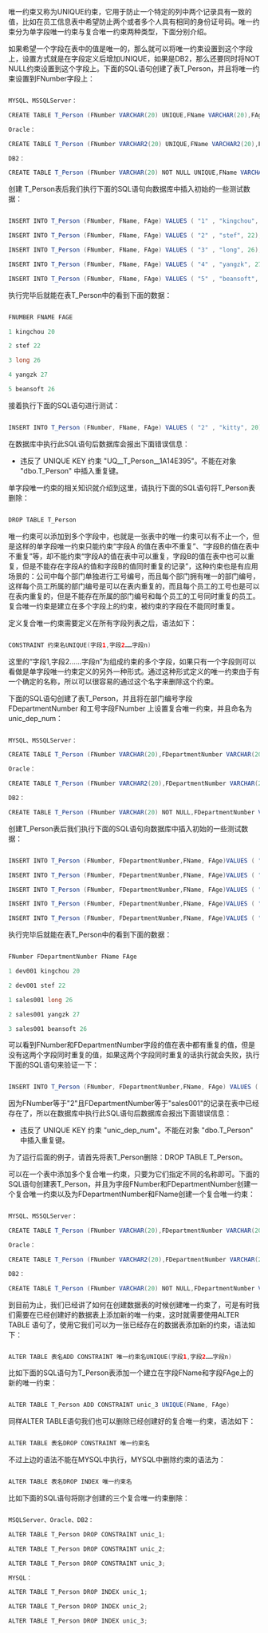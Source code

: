 唯一约束又称为UNIQUE约束，它用于防止一个特定的列中两个记录具有一致的值，比如在员工信息表中希望防止两个或者多个人具有相同的身份证号码。唯一约束分为单字段唯一约束与复合唯一约束两种类型，下面分别介绍。
如果希望一个字段在表中的值是唯一的，那么就可以将唯一约束设置到这个字段上，设置方式就是在字段定义后增加UNIQUE，如果是DB2，那么还要同时将NOT NULL约束设置到这个字段上。下面的SQL语句创建了表T_Person，并且将唯一约束设置到FNumber字段上：
```java  
MYSQL、MSSQLServer：
CREATE TABLE T_Person (FNumber VARCHAR(20) UNIQUE,FName VARCHAR(20),FAge INT)
Oracle：
CREATE TABLE T_Person (FNumber VARCHAR2(20) UNIQUE,FName VARCHAR2(20),FAge NUMBER (10))
DB2：
CREATE TABLE T_Person (FNumber VARCHAR(20) NOT NULL UNIQUE,FName VARCHAR(20),FAge INT)
```
创建 T_Person表后我们执行下面的SQL语句向数据库中插入初始的一些测试数据：
```java  
INSERT INTO T_Person (FNumber, FName, FAge) VALUES ( "1" , "kingchou", 20);
INSERT INTO T_Person (FNumber, FName, FAge) VALUES ( "2" , "stef", 22);
INSERT INTO T_Person (FNumber, FName, FAge) VALUES ( "3" , "long", 26);
INSERT INTO T_Person (FNumber, FName, FAge) VALUES ( "4" , "yangzk", 27);
INSERT INTO T_Person (FNumber, FName, FAge) VALUES ( "5" , "beansoft", 26);
```
执行完毕后就能在表T_Person中的看到下面的数据：
```java  
FNUMBER FNAME FAGE
1 kingchou 20
2 stef 22
3 long 26
4 yangzk 27
5 beansoft 26
```
接着执行下面的SQL语句进行测试：
```java  
INSERT INTO T_Person (FNumber, FName, FAge) VALUES ( "2" , "kitty", 20)
```
在数据库中执行此SQL语句后数据库会报出下面错误信息：
* 违反了 UNIQUE KEY 约束 "UQ__T_Person__1A14E395"。不能在对象 "dbo.T_Person" 中插入重复键。
单字段唯一约束的相关知识就介绍到这里，请执行下面的SQL语句将T_Person表删除：
```java  
DROP TABLE T_Person
```
唯一约束可以添加到多个字段中，也就是一张表中的唯一约束可以有不止一个，但是这样的单字段唯一约束只能约束“字段A 的值在表中不重复”、“字段B的值在表中不重复”等，却不能约束“字段A的值在表中可以重复，字段B的值在表中也可以重复，但是不能存在字段A的值和字段B的值同时重复的记录”，这种约束也是有应用场景的：公司中每个部门单独进行工号编号，而且每个部门拥有唯一的部门编号，这样每个员工所属的部门编号是可以在表内重复的，而且每个员工的工号也是可以在表内重复的，但是不能存在所属的部门编号和每个员工的工号同时重复的员工。复合唯一约束是建立在多个字段上的约束，被约束的字段在不能同时重复。
定义复合唯一约束需要定义在所有字段列表之后，语法如下：
```java  
CONSTRAINT 约束名UNIQUE(字段1,字段2……字段n)
```
这里的“字段1,字段2……字段n”为组成约束的多个字段，如果只有一个字段则可以看做是单字段唯一约束定义的另外一种形式。通过这种形式定义的唯一约束由于有一个确定的名称，所以可以很容易的通过这个名字来删除这个约束。
下面的SQL语句创建了表T_Person，并且将在部门编号字段FDepartmentNumber 和工号字段FNumber 上设置复合唯一约束，并且命名为unic_dep_num：
```java  
MYSQL、MSSQLServer：
CREATE TABLE T_Person (FNumber VARCHAR(20),FDepartmentNumber VARCHAR(20),FName VARCHAR(20),FAge INT,CONSTRAINT unic_dep_num UNIQUE(FNumber,FDepartmentNumber))
Oracle：
CREATE TABLE T_Person (FNumber VARCHAR2(20),FDepartmentNumber VARCHAR(20),FName VARCHAR2(20),FAge NUMBER (10),CONSTRAINT unic_dep_num UNIQUE(FNumber,FDepartmentNumber))
DB2：
CREATE TABLE T_Person (FNumber VARCHAR(20) NOT NULL,FDepartmentNumber VARCHAR(20) NOT NULL,FName VARCHAR(20),FAge INT,CONSTRAINT unic_dep_num UNIQUE(FNumber,FDepartmentNumber))
```
创建T_Person表后我们执行下面的SQL语句向数据库中插入初始的一些测试数据：
```java  
INSERT INTO T_Person (FNumber, FDepartmentNumber,FName, FAge)VALUES ( "1" , "dev001","kingchou", 20);
INSERT INTO T_Person (FNumber, FDepartmentNumber,FName, FAge)VALUES ( "2" , "dev001", "stef", 22);
INSERT INTO T_Person (FNumber, FDepartmentNumber,FName, FAge)VALUES ( "1" , "sales001", "long", 26);
INSERT INTO T_Person (FNumber, FDepartmentNumber,FName, FAge)VALUES ( "2" , "sales001", "yangzk", 27);
INSERT INTO T_Person (FNumber, FDepartmentNumber,FName, FAge)VALUES ( "3" , "sales001", "beansoft", 26);
```
执行完毕后就能在表T_Person中的看到下面的数据：
```java  
FNumber FDepartmentNumber FName FAge
1 dev001 kingchou 20
2 dev001 stef 22
1 sales001 long 26
2 sales001 yangzk 27
3 sales001 beansoft 26
```
可以看到FNumber和FDepartmentNumber字段的值在表中都有重复的值，但是没有这两个字段同时重复的值，如果这两个字段同时重复的话执行就会失败，执行下面的SQL语句来验证一下：
```java  
INSERT INTO T_Person (FNumber, FDepartmentNumber,FName, FAge) VALUES ( "2" , "sales001", "daxia", 30);
```
因为FNumber等于"2"且FDepartmentNumber等于"sales001"的记录在表中已经存在了，所以在数据库中执行此SQL语句后数据库会报出下面错误信息：
* 违反了 UNIQUE KEY 约束 "unic_dep_num"。不能在对象 "dbo.T_Person" 中插入重复键。
为了运行后面的例子，请首先将表T_Person删除：DROP TABLE T_Person。
可以在一个表中添加多个复合唯一约束，只要为它们指定不同的名称即可。下面的SQL语句创建表T_Person，并且为字段FNumber和FDepartmentNumber创建一个复合唯一约束以及为FDepartmentNumber和FName创建一个复合唯一约束：
```java  
MYSQL、MSSQLServer：
CREATE TABLE T_Person (FNumber VARCHAR(20),FDepartmentNumber VARCHAR(20),FName VARCHAR(20),FAge INT,CONSTRAINT unic_1 UNIQUE(FNumber,FDepartmentNumber),CONSTRAINT unic_2 UNIQUE(FDepartmentNumber, FName))
Oracle：
CREATE TABLE T_Person (FNumber VARCHAR2(20),FDepartmentNumber VARCHAR(20),FName VARCHAR2(20),FAge NUMBER (10) ,CONSTRAINT unic_1 UNIQUE(FNumber,FDepartmentNumber),CONSTRAINT unic_2 UNIQUE(FDepartmentNumber, FName))
DB2：
CREATE TABLE T_Person (FNumber VARCHAR(20) NOT NULL,FDepartmentNumber VARCHAR(20) NOT NULL,FName VARCHAR(20) NOT NULL,FAge INT NOT NULL,CONSTRAINT unic_1 UNIQUE(FNumber,FDepartmentNumber) ,CONSTRAINT unic_2 UNIQUE(FDepartmentNumber, FName))
```
到目前为止，我们已经讲了如何在创建数据表的时候创建唯一约束了，可是有时我们需要在已经创建好的数据表上添加新的唯一约束，这时就需要使用ALTER TABLE 语句了，使用它我们可以为一张已经存在的数据表添加新的约束，语法如下：
```java  
ALTER TABLE 表名ADD CONSTRAINT 唯一约束名UNIQUE(字段1,字段2……字段n)
```
比如下面的SQL语句为T_Person表添加一个建立在字段FName和字段FAge上的新的唯一约束：
```java  
ALTER TABLE T_Person ADD CONSTRAINT unic_3 UNIQUE(FName, FAge)
```
同样ALTER TABLE语句我们也可以删除已经创建好的复合唯一约束，语法如下：
```java  
ALTER TABLE 表名DROP CONSTRAINT 唯一约束名
```
不过上边的语法不能在MYSQL中执行，MYSQL中删除约束的语法为：
```java  
ALTER TABLE 表名DROP INDEX 唯一约束名
```
比如下面的SQL语句将刚才创建的三个复合唯一约束删除：
```java  
MSQLServer、Oracle、DB2：
ALTER TABLE T_Person DROP CONSTRAINT unic_1;
ALTER TABLE T_Person DROP CONSTRAINT unic_2;
ALTER TABLE T_Person DROP CONSTRAINT unic_3;
MYSQL：
ALTER TABLE T_Person DROP INDEX unic_1;
ALTER TABLE T_Person DROP INDEX unic_2;
ALTER TABLE T_Person DROP INDEX unic_3;
```